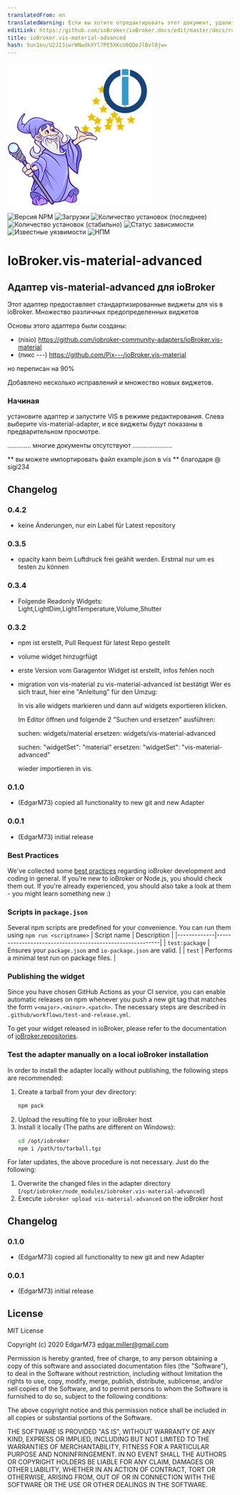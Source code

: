 ```yaml
---
translatedFrom: en
translatedWarning: Если вы хотите отредактировать этот документ, удалите поле «translationFrom», в противном случае этот документ будет снова автоматически переведен
editLink: https://github.com/ioBroker/ioBroker.docs/edit/master/docs/ru/adapterref/iobroker.vis-material-advanced/README.md
title: ioBroker.vis-material-advanced
hash: 5un1eu/U2JI3iwrWNwdkXYl7PE5XKcU6QDoJlBvlOjw=
---
```

![Логотип](../../../en/adapterref/iobroker.vis-material-advanced/admin/vis-material-advanced.png)

![Версия NPM](http://img.shields.io/npm/v/iobroker.vis-material-advanced.svg)
![Загрузки](https://img.shields.io/npm/dm/iobroker.vis-material-advanced.svg)
![Количество установок (последнее)](http://iobroker.live/badges/vis-material-advanced-installed.svg)
![Количество установок (стабильно)](http://iobroker.live/badges/vis-material-advanced-stable.svg)
![Статус зависимости](https://img.shields.io/david/EdgarM73/iobroker.vis-material-advanced.svg)
![Известные уязвимости](https://snyk.io/test/github/EdgarM73/ioBroker.vis-material-advanced/badge.svg)
![НПМ](https://nodei.co/npm/iobroker.vis-material-advanced.png?downloads=true)

# IoBroker.vis-material-advanced
## Адаптер vis-material-advanced для ioBroker
Этот адаптер предоставляет стандартизированные виджеты для vis в ioBroker. Множество различных предопределенных виджетов

Основы этого адаптера были созданы:

* (nisio) https://github.com/iobroker-community-adapters/ioBroker.vis-material
* (пикс ---) https://github.com/Pix---/ioBroker.vis-material

но переписан на 90%

Добавлено несколько исправлений и множество новых виджетов.

### Начиная
установите адаптер и запустите VIS в режиме редактирования.
Слева выберите vis-material-adapter, и все виджеты будут показаны в предварительном просмотре.

............. многие документы отсутствуют ......................

** вы можете импортировать файл example.json в vis ** благодаря @ sigi234

## Changelog

### 0.4.2
* keine Änderungen, nur ein Label für Latest repository

### 0.3.5
* opacity kann beim Luftdruck frei geählt werden. Erstmal nur um es testen zu können

### 0.3.4
* Folgende Readonly Widgets: Light,LightDim,LightTemperature,Volume,Shutter

### 0.3.2
* npm ist erstellt, Pull Request für latest Repo gestellt
* volume widget hinzugrfügt
* erste Version vom Garagentor Widget ist erstellt, infos fehlen noch
* migration von vis-material zu vis-material-advanced ist bestätigt 
    Wer es sich traut, hier eine "Anleitung" für den Umzug:

    In vis alle widgets markieren und dann auf widgets exportieren klicken.

    Im Editor öffnen und folgende 2 "Suchen und ersetzen" ausführen:

    suchen: widgets/material
    ersetzen: widgets/vis-material-advanced

    suchen: "widgetSet": "material"
    ersetzen: "widgetSet": "vis-material-advanced"

    wieder importieren in vis.

### 0.1.0
* (EdgarM73) copied all functionality to new git and new Adapter
### 0.0.1
* (EdgarM73) initial release


### Best Practices
We've collected some [best practices](https://github.com/ioBroker/ioBroker.repositories#development-and-coding-best-practices) regarding ioBroker development and coding in general. If you're new to ioBroker or Node.js, you should
check them out. If you're already experienced, you should also take a look at them - you might learn something new :)

### Scripts in `package.json`
Several npm scripts are predefined for your convenience. You can run them using `npm run <scriptname>`
| Script name | Description                                              |
|-------------|----------------------------------------------------------|
| `test:package`    | Ensures your `package.json` and `io-package.json` are valid. |
| `test` | Performs a minimal test run on package files. |

### Publishing the widget
Since you have chosen GitHub Actions as your CI service, you can 
enable automatic releases on npm whenever you push a new git tag that matches the form 
`v<major>.<minor>.<patch>`. The necessary steps are described in `.github/workflows/test-and-release.yml`.

To get your widget released in ioBroker, please refer to the documentation 
of [ioBroker.repositories](https://github.com/ioBroker/ioBroker.repositories#requirements-for-adapter-to-get-added-to-the-latest-repository).

### Test the adapter manually on a local ioBroker installation
In order to install the adapter locally without publishing, the following steps are recommended:
1. Create a tarball from your dev directory:  
    ```bash
    npm pack
    ```
1. Upload the resulting file to your ioBroker host
1. Install it locally (The paths are different on Windows):
    ```bash
    cd /opt/iobroker
    npm i /path/to/tarball.tgz
    ```

For later updates, the above procedure is not necessary. Just do the following:
1. Overwrite the changed files in the adapter directory (`/opt/iobroker/node_modules/iobroker.vis-material-advanced`)
1. Execute `iobroker upload vis-material-advanced` on the ioBroker host

## Changelog

### 0.1.0
* (EdgarM73) copied all functionality to new git and new Adapter
### 0.0.1
* (EdgarM73) initial release

## License
MIT License

Copyright (c) 2020 EdgarM73 <edgar.miller@gmail.com>

Permission is hereby granted, free of charge, to any person obtaining a copy
of this software and associated documentation files (the "Software"), to deal
in the Software without restriction, including without limitation the rights
to use, copy, modify, merge, publish, distribute, sublicense, and/or sell
copies of the Software, and to permit persons to whom the Software is
furnished to do so, subject to the following conditions:

The above copyright notice and this permission notice shall be included in all
copies or substantial portions of the Software.

THE SOFTWARE IS PROVIDED "AS IS", WITHOUT WARRANTY OF ANY KIND, EXPRESS OR
IMPLIED, INCLUDING BUT NOT LIMITED TO THE WARRANTIES OF MERCHANTABILITY,
FITNESS FOR A PARTICULAR PURPOSE AND NONINFRINGEMENT. IN NO EVENT SHALL THE
AUTHORS OR COPYRIGHT HOLDERS BE LIABLE FOR ANY CLAIM, DAMAGES OR OTHER
LIABILITY, WHETHER IN AN ACTION OF CONTRACT, TORT OR OTHERWISE, ARISING FROM,
OUT OF OR IN CONNECTION WITH THE SOFTWARE OR THE USE OR OTHER DEALINGS IN THE
SOFTWARE.